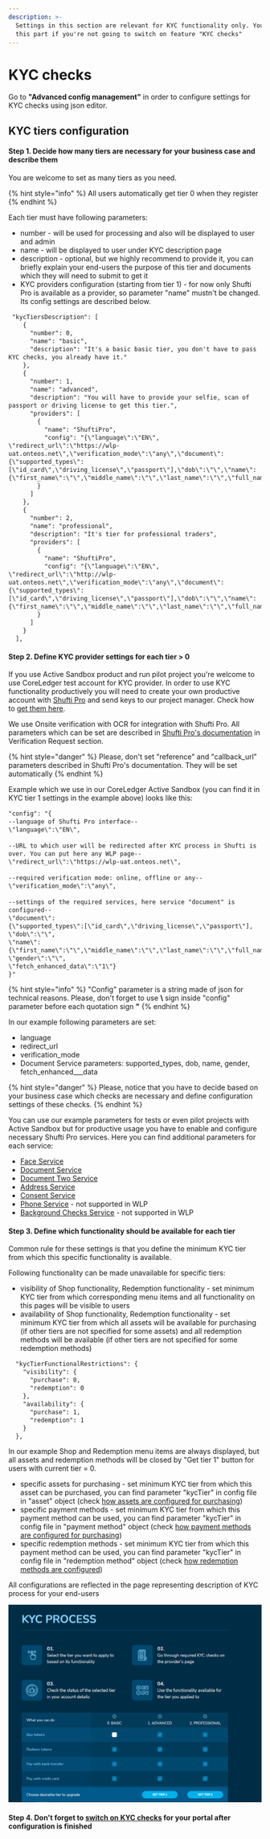 ```yaml
---
description: >-
  Settings in this section are relevant for KYC functionality only. You can skip
  this part if you're not going to switch on feature "KYC checks"
---
```


# KYC checks

Go to **"Advanced config management"** in order to configure settings for KYC checks using json editor.

## KYC tiers configuration

#### Step 1. Decide how many tiers are necessary for your business case and describe them

You are welcome to set as many tiers as you need.&#x20;

{% hint style="info" %}
All users automatically get tier 0 when they register
{% endhint %}

Each tier must have following parameters:

* number - will be used for processing and also will be displayed to user and admin
* name - will be displayed to user under KYC description page
* description - optional, but we highly recommend to provide it, you can briefly explain your end-users the purpose of this tier and documents which they will need to submit to get it
* KYC providers configuration (starting from tier 1) - for now only Shufti Pro is available as a provider, so parameter "name" mustn't be changed. Its config settings are described below.&#x20;

```
 "kycTiersDescription": [
    {
      "number": 0,
      "name": "basic",
      "description": "It's a basic basic tier, you don't have to pass KYC checks, you already have it."
    },
    {
      "number": 1,
      "name": "advanced",
      "description": "You will have to provide your selfie, scan of passport or driving license to get this tier.",
      "providers": [
        {
          "name": "ShuftiPro",
          "config": "{\"language\":\"EN\", \"redirect_url\":\"https://wlp-uat.onteos.net\",\"verification_mode\":\"any\",\"document\":{\"supported_types\":[\"id_card\",\"driving_license\",\"passport\"],\"dob\":\"\",\"name\":{\"first_name\":\"\",\"middle_name\":\"\",\"last_name\":\"\",\"full_name\":\"\"},\"gender\":\"\",\"fetch_enhanced_data\":\"1\"}}"
        }
      ]
    },
    {
      "number": 2,
      "name": "professional",
      "description": "It's tier for professional traders",
      "providers": [
        {
          "name": "ShuftiPro",
          "config": "{\"language\":\"EN\", \"redirect_url\":\"http://wlp-uat.onteos.net\",\"verification_mode\":\"any\",\"document\":{\"supported_types\":[\"id_card\",\"driving_license\",\"passport\"],\"dob\":\"\",\"name\":{\"first_name\":\"\",\"middle_name\":\"\",\"last_name\":\"\",\"full_name\":\"\"},\"gender\":\"\",\"fetch_enhanced_data\":\"1\"}}"
        }
      ]
    }
  ],
```

#### Step 2. Define KYC provider settings for each tier > 0

If you use Active Sandbox product and run pilot project you're welcome to use CoreLedger test account for KYC provider. In order to use KYC functionality productively you will need to create your own productive account with [Shufti Pro](https://shuftipro.com/) and send keys to our project manager. Check how to [get them here](../how-to-get-api-keys-of-third-party-services.md).&#x20;

We use Onsite verification with OCR for integration with Shufti Pro. All parameters which can be set are described in [Shufti Pro's documentation](https://api.shuftipro.com/api/docs/onsite\_with\_ocr/#on-site-verification-with-ocr) in Verification Request section.&#x20;

{% hint style="danger" %}
Please, don't set "reference" and "callback\_url" parameters described in Shufti Pro's documentation. They will be set automatically
{% endhint %}

Example which we use in our CoreLedger Active Sandbox (you can find it in KYC tier 1 settings in the example above) looks like this:

```
"config": "{
--language of Shufti Pro interface--
\"language\":\"EN\", 

--URL to which user will be redirected after KYC process in Shufti is over. You can put here any WLP page--
\"redirect_url\":\"https://wlp-uat.onteos.net\",

--required verification mode: online, offline or any--
\"verification_mode\":\"any\",

--settings of the required services, here service "document" is configured--
\"document\":
{\"supported_types\":[\"id_card\",\"driving_license\",\"passport\"],
\"dob\":\"\",
\"name\":{\"first_name\":\"\",\"middle_name\":\"\",\"last_name\":\"\",\"full_name\":\"\"},
\"gender\":\"\",
\"fetch_enhanced_data\":\"1\"}
}"
```

{% hint style="info" %}
"Config" parameter is a string made of json for technical reasons. Please, don't forget to use **\\** sign inside "config" parameter before each quotation sign **"**
{% endhint %}

In our example following parameters are set:

* language
* redirect\_url
* verification\_mode
* Document Service parameters: supported\_types, dob, name, gender, fetch\_enhanced_\__data

{% hint style="danger" %}
Please, notice that you have to decide based on your business case which checks are necessary and define configuration settings of these checks.&#x20;
{% endhint %}

You can use our example parameters for tests or even pilot projects with Active Sandbox but for productive usage you have to enable and configure necessary Shufti Pro services. Here you can find additional parameters for each service:

* [Face Service](https://api.shuftipro.com/api/docs/onsite\_with\_ocr/#face-service)
* [Document Service](https://api.shuftipro.com/api/docs/onsite\_with\_ocr/#document-service)
* [Document Two Service](https://api.shuftipro.com/api/docs/onsite\_with\_ocr/#document-two-service)
* [Address Service](https://api.shuftipro.com/api/docs/onsite\_with\_ocr/#address-service)
* [Consent Service](https://api.shuftipro.com/api/docs/onsite\_with\_ocr/#consent-service)
* [Phone Service](https://api.shuftipro.com/api/docs/onsite\_with\_ocr/#phone-service) - not supported in WLP
* [Background Checks Service](https://api.shuftipro.com/api/docs/onsite\_with\_ocr/#background-checks-service) - not supported in WLP

#### Step 3. Define which functionality should be available for each tier

Common rule for these settings is that you define the minimum KYC tier from which this specific functionality is available.

Following functionality can be made unavailable for specific tiers:

* visibility of Shop functionality, Redemption functionality - set minimum KYC tier from which corresponding menu items and all functionality on this pages will be visible to users
* availability of Shop functionality, Redemption functionality - set minimum KYC tier from which all assets will be available for purchasing (if other tiers are not specified for some assets) and all redemption methods will be available (if other tiers are not specified for some redemption methods)&#x20;

```
  "kycTierFunctionalRestrictions": {
    "visibility": {
      "purchase": 0,
      "redemption": 0
    },
    "availability": {
      "purchase": 1,
      "redemption": 1
    }
  },
```

In our example Shop and Redemption menu items are always displayed, but all assets and redemption methods will be closed by "Get tier 1" button for users with current tier = 0.

* specific assets for purchasing - set minimum KYC tier from which this asset can be purchased, you can find parameter "kycTier" in config file in "asset" object (check [how assets are configured for purchasing](purchase-assets-and-featured-asset/#purchase-assets))
* specific payment methods - set minimum KYC tier from which this payment method can be used, you can find parameter "kycTier" in config file in "payment method" object (check [how payment methods are configured for purchasing](purchase-assets-and-featured-asset/#payment-methods-configuration))
* specific redemption methods - set minimum KYC tier from which this payment method can be used, you can find parameter "kycTier" in config file in "redemption method" object (check [how redemption methods are configured](redemption-functionality/))

All configurations are reflected in the page representing description of KYC process for your end-users

![Page with description of KYC process](<../../../.gitbook/assets/image (6) (1).png>)

#### Step 4. Don't forget to [switch on KYC checks](./) for your portal after configuration is finished
